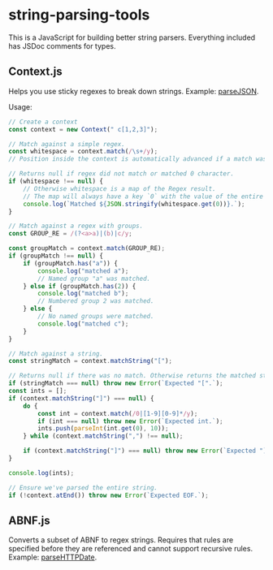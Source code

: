 # string-parsing-tools

This is a JavaScript for building better string parsers. Everything included has
JSDoc comments for types.

## Context.js

Helps you use sticky regexes to break down strings. Example:
[parseJSON](examples/parseJSON.js).

Usage:

```javascript
// Create a context
const context = new Context(" c[1,2,3]");

// Match against a simple regex.
const whitespace = context.match(/\s+/y);
// Position inside the context is automatically advanced if a match was found.

// Returns null if regex did not match or matched 0 character.
if (whitespace !== null) {
	// Otherwise whitespace is a map of the Regex result.
	// The map will always have a key `0` with the value of the entire match.
	console.log(`Matched ${JSON.stringify(whitespace.get(0))}.`);
}

// Match against a regex with groups.
const GROUP_RE = /(?<a>a)|(b)|c/y;

const groupMatch = context.match(GROUP_RE);
if (groupMatch !== null) {
	if (groupMatch.has("a")) {
		console.log("matched a");
		// Named group "a" was matched.
	} else if (groupMatch.has(2)) {
		console.log("matched b");
		// Numbered group 2 was matched.
	} else {
		// No named groups were matched.
		console.log("matched c");
	}
}

// Match against a string.
const stringMatch = context.matchString("[");

// Returns null if there was no match. Otherwise returns the matched string.
if (stringMatch === null) throw new Error(`Expected "[".`);
const ints = [];
if (context.matchString("]") === null) {
	do {
		const int = context.match(/0|[1-9][0-9]*/y);
		if (int === null) throw new Error(`Expected int.`);
		ints.push(parseInt(int.get(0), 10));
	} while (context.matchString(",") !== null);

	if (context.matchString("]") === null) throw new Error(`Expected "]".`);
}

console.log(ints);

// Ensure we've parsed the entire string.
if (!context.atEnd()) throw new Error(`Expected EOF.`);
```

## ABNF.js

Converts a subset of ABNF to regex strings. Requires that rules are specified
before they are referenced and cannot support recursive rules. Example:
[parseHTTPDate](examples/parseHTTPDate.js).
